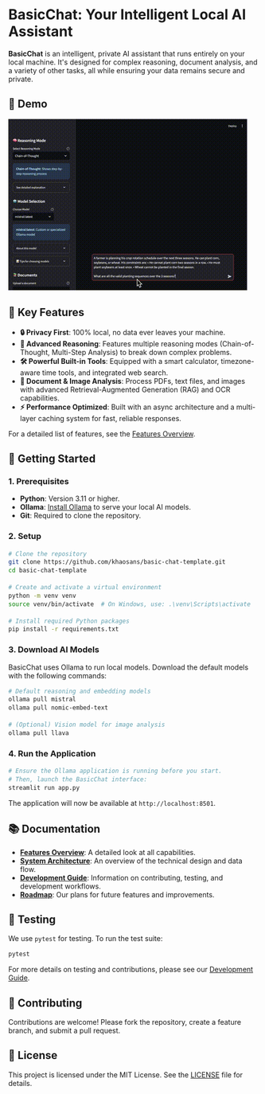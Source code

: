 # BasicChat: Your Intelligent Local AI Assistant

**BasicChat** is an intelligent, private AI assistant that runs entirely on your local machine. It's designed for complex reasoning, document analysis, and a variety of other tasks, all while ensuring your data remains secure and private.

## 🎥 Demo

![BasicChat Demo](assets/demo_seq_0.6s.gif)

## 🌟 Key Features

- **🔒 Privacy First**: 100% local, no data ever leaves your machine.
- **🧠 Advanced Reasoning**: Features multiple reasoning modes (Chain-of-Thought, Multi-Step Analysis) to break down complex problems.
- **🛠️ Powerful Built-in Tools**: Equipped with a smart calculator, timezone-aware time tools, and integrated web search.
- **📄 Document & Image Analysis**: Process PDFs, text files, and images with advanced Retrieval-Augmented Generation (RAG) and OCR capabilities.
- **⚡ Performance Optimized**: Built with an async architecture and a multi-layer caching system for fast, reliable responses.

For a detailed list of features, see the [Features Overview](docs/FEATURES.md).

## 🚀 Getting Started

### 1. Prerequisites

- **Python**: Version 3.11 or higher.
- **Ollama**: [Install Ollama](https://ollama.ai) to serve your local AI models.
- **Git**: Required to clone the repository.

### 2. Setup

```bash
# Clone the repository
git clone https://github.com/khaosans/basic-chat-template.git
cd basic-chat-template

# Create and activate a virtual environment
python -m venv venv
source venv/bin/activate  # On Windows, use: .\venv\Scripts\activate

# Install required Python packages
pip install -r requirements.txt
```

### 3. Download AI Models

BasicChat uses Ollama to run local models. Download the default models with the following commands:

```bash
# Default reasoning and embedding models
ollama pull mistral
ollama pull nomic-embed-text

# (Optional) Vision model for image analysis
ollama pull llava
```

### 4. Run the Application

```bash
# Ensure the Ollama application is running before you start.
# Then, launch the BasicChat interface:
streamlit run app.py
```

The application will now be available at `http://localhost:8501`.

## 📚 Documentation

- **[Features Overview](docs/FEATURES.md)**: A detailed look at all capabilities.
- **[System Architecture](docs/ARCHITECTURE.md)**: An overview of the technical design and data flow.
- **[Development Guide](docs/DEVELOPMENT.md)**: Information on contributing, testing, and development workflows.
- **[Roadmap](docs/ROADMAP.md)**: Our plans for future features and improvements.

## 🧪 Testing

We use `pytest` for testing. To run the test suite:

```bash
pytest
```

For more details on testing and contributions, please see our [Development Guide](docs/DEVELOPMENT.md).

## 🤝 Contributing

Contributions are welcome! Please fork the repository, create a feature branch, and submit a pull request.

## 📄 License

This project is licensed under the MIT License. See the [LICENSE](LICENSE) file for details.
